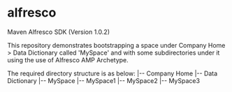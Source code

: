alfresco
========

Maven Alfresco SDK (Version 1.0.2)

This repository demonstrates bootstrapping a space under Company Home > Data Dictionary called 'MySpace' and with some subdirectories under it using the use of Alfresco AMP Archetype.

The required directory structure is as below:
	|-- Company Home
		|-- Data Dictionary
			|-- MySpace
				|-- MySpace1
				|-- MySpace2
				|-- MySpace3
